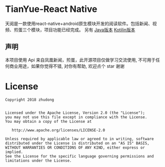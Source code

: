 # TianYue-React Native

天阅是一款使用react-native+android原生模块开发的阅读软件。包括新闻、视频、煎蛋三个模块，项目功能已经完成。
另有 [Java版本](https://github.com/ZDfordream/TianYue)
     [Kotilin版本](https://github.com/ZDfordream/TianYueKotlin)

## 声明
本项目使用 Api 来自凤凰新闻，煎蛋，此开源项目仅做学习交流使用, 不可用于任何商业用途，如果你觉得不错, 对你有帮助, 欢迎点个 star 谢谢

License
=======

    Copyright 2018 zhudong


    Licensed under the Apache License, Version 2.0 (the "License");
    you may not use this file except in compliance with the License.
    You may obtain a copy of the License at

       http://www.apache.org/licenses/LICENSE-2.0

    Unless required by applicable law or agreed to in writing, software
    distributed under the License is distributed on an "AS IS" BASIS,
    WITHOUT WARRANTIES OR CONDITIONS OF ANY KIND, either express or implied.
    See the License for the specific language governing permissions and
    limitations under the License.

